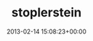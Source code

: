 ---
title:		"stoplerstein"
type:		"photos"
mediatype:		"upload"
description:		"TBC"
date:		"2013-02-14 15:08:23+00:00"
album:		"city"
filename:		"stoplerstein.md"
series:		""
cl_public_id:		"city/stoplerstein"
cl_version:		1497000456
format:		"tiff"
bytes:		7951776
width:		2174
height:		1440
colours:
- "#4F5E72"
- "#4D6070"
- "#222934"
- "#687382"
- "#222D35"
- "#687783"
- "#D6DBDD"
- "#CDD2CF"
- "#2B2D35"
- "#BBC1CC"
- "#2C3235"
- "#8D948D"
- "#CFD0CB"
exposure_mode:		"Auto"
program:		"Aperture-priority AE"
aperture:		"5.6"
focal_length:		"35.0 mm"
iso:		"320"
shutter_speed:		"1/80"
metering:		"Center-weighted average"
flash:		"Off, Did not fire"
white_balance:		"Custom"
colour_temp:		"4150"
has_crop:		"true"
orientation:		"Horizontal (normal)"
camera_model:		"NIKON D7000"
lens_info:		"35mm f/1.8"
artist:		"Matt Finucane"
x_resolution:		"300"
y_resolution:		"300"
---